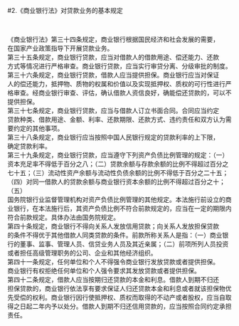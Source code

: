 #2.《商业银行法》对贷款业务的基本规定
<p>&nbsp;</p>
    <p>《商业银行法》第三十四条规定，商业银行根据国民经济和社会发展的需要，<br />
      在国家产业政策指导下开展贷款业务。<br />
      第三十五条规定，商业银行贷款，应当对借款人的借款用途、偿还能力、还款<br />
      方式等情况进行严格审查。商业银行贷款，应当实行审贷分离、分级审批的制度。<br />
      第三十六条规定，商业银行贷款，借款人应当提供担保。商业银行应当对保证<br />
      人的偿还能力，抵押物、质物的权属和价值以及实现抵押权、质权的可行性进行严<br />
      格审查。经商业银行审查、评估，确认借款人资信良好，确能偿还贷款的，可以不<br />
      提供担保。<br />
      第三十七条规定，商业银行贷款，应当与借款人订立书面合同。合同应当约定<br />
      贷款种类、借款用途、金额、利率、还款期限、还款方式、违约责任和双方认为需<br />
      要约定的其他事项。<br />
      第三十八条规定，商业银行应当按照中国人民银行规定的贷款利率的上下限，<br />
      确定贷款利率。<br />
      第三十九条规定，商业银行贷款，应当遵守下列资产负债比例管理的规定：（一）<br />
      资本充足率不得低于百分之八；（二）贷款余额与存款余额的比例不得超过百分之<br />
      七十五；（三）流动性资产余额与流动性负债余额的比例不得低于百分之二十五；<br />
      （四）对同一借款人的贷款余额与商业银行资本余额的比例不得超过百分之十；（五）<br />
      国务院银行业监督管理机构对资产负债比例管理的其他规定。本法施行前设立的商<br />
      业银行，在本法施行后，其资产负债比例不符合前款规定的，应当在一定的期限内<br />
      符合前款规定。具体办法由国务院规定。<br />
      第四十条规定，商业银行不得向关系人发放信用贷款；向关系人发放担保贷款<br />
      的条件不得优于其他借款人同类贷款的条件。前款所称关系人是指：（一）商业银<br />
      行的董事、监事、管理人员、信贷业务人员及其近亲属；（二）前项所列人员投资<br />
      或者担任高级管理职务的公司、企业和其他经济组织。<br />
      第四十一条规定，任何单位和个人不得强令商业银行发放贷款或者提供担保。<br />
      商业银行有权拒绝任何单位和个人强令要求其发放贷款或者提供担保。<br />
      第四十二条规定，借款人应当按期归还贷款的本金和利息。借款人到期不归还<br />
      担保贷款的，商业银行依法享有要求保证人归还贷款本金和利息或者就该担保物优<br />
      先受偿的权利。商业银行因行使抵押权、质权而取得的不动产或者股权，应当自取<br />
      得之日起二年内予以处分。借款人到期不归还信用贷款的，应当按照合同约定承担<br />
    责任。</p>